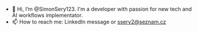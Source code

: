 - 👋 Hi, I’m @SimonSery123. I'm a developer with passion for new tech and AI workflows implementator.
- 📫 How to reach me: LinkedIn message or ssery2@seznam.cz


<!---
SimonSery123/SimonSery123 is a ✨ special ✨ repository because its `README.md` (this file) appears on your GitHub profile.
You can click the Preview link to take a look at your changes.
--->
